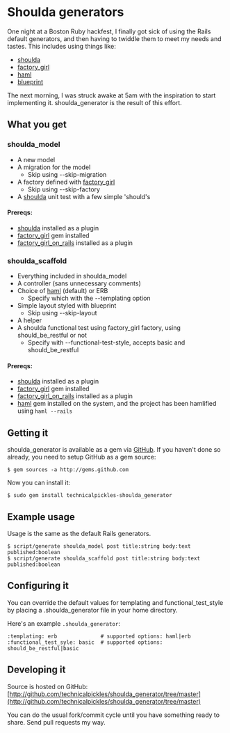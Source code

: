 # Shoulda generators

One night at a Boston Ruby hackfest, I finally got sick of using the Rails default generators, and then having to twiddle them to meet my needs and tastes. This includes using things like:

 * [shoulda](http://thoughtbot.com/projects/shoulda)
 * [factory\_girl](http://github.com/thoughtbot/factory_girl)
 * [haml](http://haml.hamptoncatlin.com/)
 * [blueprint](http://code.google.com/p/blueprintcss/)

The next morning, I was struck awake at 5am with the inspiration to start implementing it. shoulda\_generator is the result of this effort.

## What you get

### shoulda\_model

 * A new model
 * A migration for the model
   * Skip using --skip-migration
 * A factory defined with [factory_girl](http://github.com/thoughtbot/factory_girl)
   * Skip using --skip-factory
 * A [shoulda](http://thoughtbot.com/projects/shoulda) unit test with a few simple 'should's

#### Prereqs:

 * [shoulda](http://thoughtbot.com/projects/shoulda) installed as a plugin
 * [factory\_girl](http://github.com/thoughtbot/factory_girl) gem installed
 * [factory\_girl\_on\_rails](http://github.com/technicalpickles/factory_girl_on_rails) installed as a plugin

### shoulda\_scaffold

 * Everything included in shoulda_model
 * A controller (sans unnecessary comments)
 * Choice of [haml](http://haml.hamptoncatlin.com/) (default) or ERB
   * Specify which with the --templating option
 * Simple layout styled with blueprint
   * Skip using --skip-layout
 * A helper
 * A shoulda functional test using factory_girl factory, using should\_be\_restful or not
   * Specify with --functional-test-style, accepts basic and should\_be\_restful

#### Prereqs:

 * [shoulda](http://thoughtbot.com/projects/shoulda) installed as a plugin
 * [factory\_girl](http://github.com/thoughtbot/factory_girl) gem installed
 * [factory\_girl\_on\_rails](http://github.com/technicalpickles/factory_girl_on_rails) installed as a plugin
 * [haml](http://haml.hamptoncatlin.com/) gem installed on the system, and the project has been hamlified using  `haml --rails`

## Getting it

shoulda\_generator is available as a gem via [GitHub](http://github.com). If you haven't done so already, you need to setup GitHub as a gem source:

    $ gem sources -a http://gems.github.com

Now you can install it:

    $ sudo gem install technicalpickles-shoulda_generator

## Example usage

Usage is the same as the default Rails generators.

    $ script/generate shoulda_model post title:string body:text published:boolean
    $ script/generate shoulda_scaffold post title:string body:text published:boolean


## Configuring it

You can override the default values for templating and functional\_test\_style by placing a .shoulda\_generator  file in your home directory.

Here's an example `.shoulda_generator`:

    :templating: erb              # supported options: haml|erb
    :functional_test_syle: basic  # supported options: should_be_restful|basic

## Developing it

Source is hosted on GitHub: [http://github.com/technicalpickles/shoulda_generator/tree/master](http://github.com/technicalpickles/shoulda_generator/tree/master)

You can do the usual fork/commit cycle until you have something ready to share. Send pull requests my way.